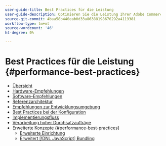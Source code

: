 ```yaml
---
user-guide-title: Best Practices für die Leistung
user-guide-description: Optimieren Sie die Leistung Ihrer Adobe Commerce- oder Magento Open Source-Produktionsimplementierung anhand unserer Empfehlungen.
source-git-commit: 4baa58b440eab0d33a86388198670292a4119381
workflow-type: tm+mt
source-wordcount: '46'
ht-degree: 0%

---
```



# Best Practices für die Leistung {#performance-best-practices}

- [Übersicht](overview.md)
- [Hardware-Empfehlungen](hardware.md)
- [Software-Empfehlungen](software.md)
- [Referenzarchitektur](reference-architecture.md)
- [Empfehlungen zur Entwicklungsumgebung](development-environment.md)
- [Best Practices bei der Konfiguration](configuration.md)
- [Implementierungsfluss](deployment-flow.md)
- [Verarbeitung hoher Durchsatzaufträge](high-throughput-order-processing.md)
- Erweiterte Konzepte {#performance-best-practices}
   - [Erweiterte Einrichtung](advanced-setup.md)
   - [Erweitert [!DNL JavaScript] Bundling](advanced-js-bundling.md)
